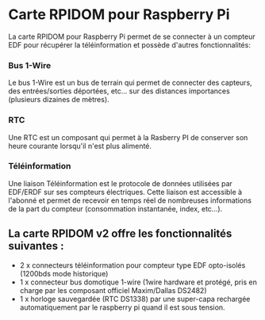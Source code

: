 # Carte RPIDOM pour Raspberry Pi

La carte RPIDOM pour Raspberry Pi permet de se connecter à un compteur EDF pour récupérer la téléinformation et possède d'autres fonctionnalités:

### Bus 1-Wire
Le bus 1-Wire est un bus de terrain qui permet de connecter des capteurs, des entrées/sorties
déportées, etc... sur des distances importances (plusieurs dizaines de mètres).

### RTC
Une RTC est un composant qui permet à la Rasberry PI de conserver son heure courante lorsqu'il n'est
plus alimenté. 

### Téléinformation
Une liaison Téléinformation est le protocole de données utilisées par EDF/ERDF sur ses compteurs
électriques. Cette liaison est accessible à l'abonné et permet de recevoir en temps réel de nombreuses
informations de la part du compteur (consommation instantanée, index, etc...).


## La carte RPIDOM v2 offre les fonctionnalités suivantes :

- 2 x connecteurs téléinformation pour compteur type EDF opto-isolés (1200bds mode historique)
- 1 x connecteur bus domotique 1-wire (1wire hardware et protégé, pris en charge par les composant officiel Maxim/Dallas DS2482)
- 1 x horloge sauvegardée (RTC DS1338) par une super-capa rechargée automatiquement par le raspberry pi quand il est sous tension. 